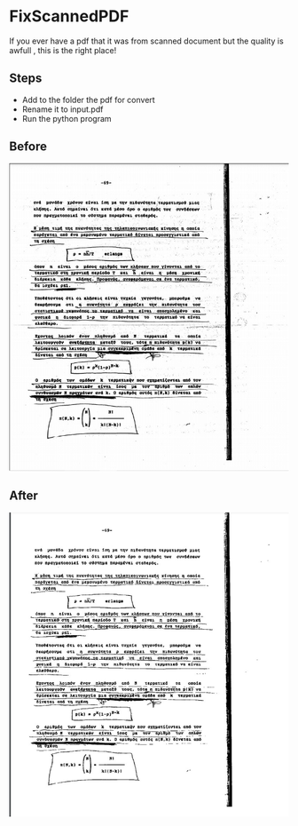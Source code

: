 # FixScannedPDF

If you ever have a pdf that it was from scanned document but the quality is awfull , this is the right place!

## Steps

- Add to the folder the pdf for convert
- Rename it to input.pdf
- Run the python program

## Before

![Alt text](./assets/before.jpg?raw=true)

## After

![Alt text](./assets/fixed.jpg?raw=true)

